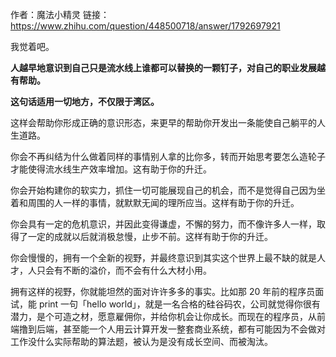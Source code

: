 作者：魔法小精灵
链接：<https://www.zhihu.com/question/448500718/answer/1792697921>

我觉着吧。

**人越早地意识到自己只是流水线上谁都可以替换的一颗钉子，对自己的职业发展越有帮助。**

**这句话适用一切地方，不仅限于湾区。**

这样会帮助你形成正确的意识形态，来更早的帮助你开发出一条能使自己躺平的人生道路。

你会不再纠结为什么做着同样的事情别人拿的比你多，转而开始思考要怎么造轮子才能使得流水线生产效率增加。这有助于你的升迁。

你会开始构建你的软实力，抓住一切可能展现自己的机会，而不是觉得自己因为坐着和周围的人一样的事情，就默默无闻的理所应当。这样有助于你的升迁。

你会具有一定的危机意识，并因此变得谦虚，不懈的努力，而不像许多人一样，取得了一定的成就以后就消极怠慢，止步不前。这样有助于你的升迁。

你会慢慢的，拥有一个全新的视野，并最终意识到其实这个世界上最不缺的就是人才，人只会有不断的溢价，而不会有什么大材小用。

拥有这样的视野，你就能坦然的面对许许多多的事实。比如那 20 年前的程序员面试，能 print 一句「hello world」，就是一名合格的硅谷码农，公司就觉得你很有潜力，是个可造之材，愿意雇佣你，并给你机会让你成长。而现在的程序员，从前端撸到后端，甚至能一个人用云计算开发一整套商业系统，都有可能因为不会做对工作没什么实际帮助的算法题，被认为是没有成长空间、而被淘汰。
